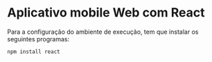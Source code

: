 <h1>Aplicativo mobile Web com React</h1>

Para a configuração do ambiente de execução, tem que instalar os seguintes programas:

```
npm install react

```
